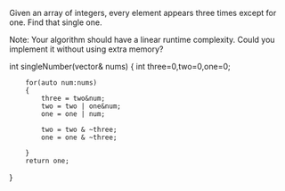 Given an array of integers, every element appears three times except for one. Find that single one.

Note:
Your algorithm should have a linear runtime complexity. Could you implement it without using extra memory?


int singleNumber(vector<int>& nums)
{
        int three=0,two=0,one=0;
        
        for(auto num:nums)
        {
            three = two&num;
            two = two | one&num;
            one = one | num;
            
            two = two & ~three;
            one = one & ~three;
            
        }
        return one;
}
